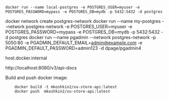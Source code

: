 

`docker run --name local-postgres -e POSTGRES_USER=myuser -e POSTGRES_PASSWORD=mypass -e POSTGRES_DB=mydb -p 5432:5432 -d postgres
`


docker network create  postgres-network
docker run --name my-postgres --network postgres-network -e POSTGRES_USER=myuser -e POSTGRES_PASSWORD=mypass -e POSTGRES_DB=mydb -p 5432:5432 -d postgres
docker run --name pgadmin --network postgres-network -p 5050:80 -e PGADMIN_DEFAULT_EMAIL=admin@example.com -e PGADMIN_DEFAULT_PASSWORD=admin123 -d dpage/pgadmin4


host.docker.internal


http://localhost:8080/v3/api-docs


Build and push docker image:

```
    docker build -t mkoshkin2/xu-store-api:latest
    docker push  mkoshkin2/xu-store-api:latest
```




















